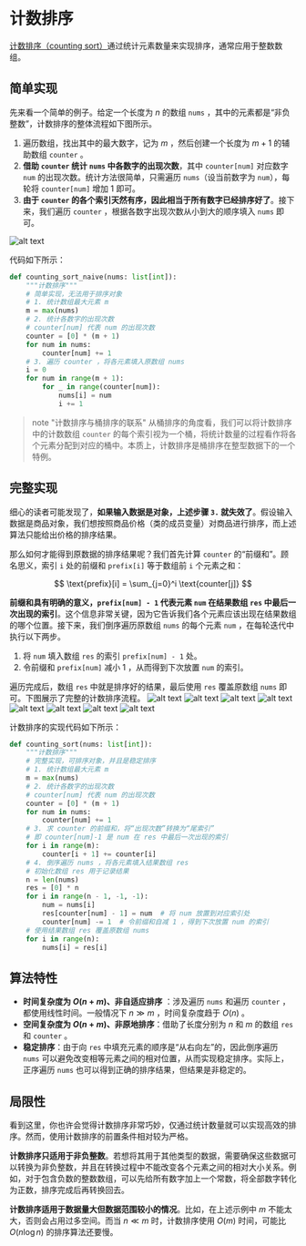 # 计数排序

<u>计数排序（counting sort）</u>通过统计元素数量来实现排序，通常应用于整数数组。

## 简单实现

先来看一个简单的例子。给定一个长度为 $n$ 的数组 `nums` ，其中的元素都是“非负整数”，计数排序的整体流程如下图所示。

1. 遍历数组，找出其中的最大数字，记为 $m$ ，然后创建一个长度为 $m + 1$ 的辅助数组 `counter` 。
2. **借助 `counter` 统计 `nums` 中各数字的出现次数**，其中 `counter[num]` 对应数字 `num` 的出现次数。统计方法很简单，只需遍历 `nums`（设当前数字为 `num`），每轮将 `counter[num]` 增加 $1$ 即可。
3. **由于 `counter` 的各个索引天然有序，因此相当于所有数字已经排序好了**。接下来，我们遍历 `counter` ，根据各数字出现次数从小到大的顺序填入 `nums` 即可。

![alt text](../../../public/images/image-280.png)

代码如下所示：

```python
def counting_sort_naive(nums: list[int]):
    """计数排序"""
    # 简单实现，无法用于排序对象
    # 1. 统计数组最大元素 m
    m = max(nums)
    # 2. 统计各数字的出现次数
    # counter[num] 代表 num 的出现次数
    counter = [0] * (m + 1)
    for num in nums:
        counter[num] += 1
    # 3. 遍历 counter ，将各元素填入原数组 nums
    i = 0
    for num in range(m + 1):
        for _ in range(counter[num]):
            nums[i] = num
            i += 1
```

> note "计数排序与桶排序的联系"
> 从桶排序的角度看，我们可以将计数排序中的计数数组 `counter` 的每个索引视为一个桶，将统计数量的过程看作将各个元素分配到对应的桶中。本质上，计数排序是桶排序在整型数据下的一个特例。

## 完整实现

细心的读者可能发现了，**如果输入数据是对象，上述步骤 `3.` 就失效了**。假设输入数据是商品对象，我们想按照商品价格（类的成员变量）对商品进行排序，而上述算法只能给出价格的排序结果。

那么如何才能得到原数据的排序结果呢？我们首先计算 `counter` 的“前缀和”。顾名思义，索引 `i` 处的前缀和 `prefix[i]` 等于数组前 `i` 个元素之和：

$$
\text{prefix}[i] = \sum_{j=0}^i \text{counter[j]}
$$

**前缀和具有明确的意义，`prefix[num] - 1` 代表元素 `num` 在结果数组 `res` 中最后一次出现的索引**。这个信息非常关键，因为它告诉我们各个元素应该出现在结果数组的哪个位置。接下来，我们倒序遍历原数组 `nums` 的每个元素 `num` ，在每轮迭代中执行以下两步。

1. 将 `num` 填入数组 `res` 的索引 `prefix[num] - 1` 处。
2. 令前缀和 `prefix[num]` 减小 $1$ ，从而得到下次放置 `num` 的索引。

遍历完成后，数组 `res` 中就是排序好的结果，最后使用 `res` 覆盖原数组 `nums` 即可。下图展示了完整的计数排序流程。
![alt text](../../../public/images/image-281.png)
![alt text](../../../public/images/image-282.png)
![alt text](../../../public/images/image-283.png)
![alt text](../../../public/images/image-284.png)
![alt text](../../../public/images/image-285.png)
![alt text](../../../public/images/image-286.png)
![alt text](../../../public/images/image-287.png)
![alt text](../../../public/images/image-288.png)



计数排序的实现代码如下所示：

```python
def counting_sort(nums: list[int]):
    """计数排序"""
    # 完整实现，可排序对象，并且是稳定排序
    # 1. 统计数组最大元素 m
    m = max(nums)
    # 2. 统计各数字的出现次数
    # counter[num] 代表 num 的出现次数
    counter = [0] * (m + 1)
    for num in nums:
        counter[num] += 1
    # 3. 求 counter 的前缀和，将“出现次数”转换为“尾索引”
    # 即 counter[num]-1 是 num 在 res 中最后一次出现的索引
    for i in range(m):
        counter[i + 1] += counter[i]
    # 4. 倒序遍历 nums ，将各元素填入结果数组 res
    # 初始化数组 res 用于记录结果
    n = len(nums)
    res = [0] * n
    for i in range(n - 1, -1, -1):
        num = nums[i]
        res[counter[num] - 1] = num  # 将 num 放置到对应索引处
        counter[num] -= 1  # 令前缀和自减 1 ，得到下次放置 num 的索引
    # 使用结果数组 res 覆盖原数组 nums
    for i in range(n):
        nums[i] = res[i]
```

## 算法特性

- **时间复杂度为 $O(n + m)$、非自适应排序** ：涉及遍历 `nums` 和遍历 `counter` ，都使用线性时间。一般情况下 $n \gg m$ ，时间复杂度趋于 $O(n)$ 。
- **空间复杂度为 $O(n + m)$、非原地排序**：借助了长度分别为 $n$ 和 $m$ 的数组 `res` 和 `counter` 。
- **稳定排序**：由于向 `res` 中填充元素的顺序是“从右向左”的，因此倒序遍历 `nums` 可以避免改变相等元素之间的相对位置，从而实现稳定排序。实际上，正序遍历 `nums` 也可以得到正确的排序结果，但结果是非稳定的。

## 局限性

看到这里，你也许会觉得计数排序非常巧妙，仅通过统计数量就可以实现高效的排序。然而，使用计数排序的前置条件相对较为严格。

**计数排序只适用于非负整数**。若想将其用于其他类型的数据，需要确保这些数据可以转换为非负整数，并且在转换过程中不能改变各个元素之间的相对大小关系。例如，对于包含负数的整数数组，可以先给所有数字加上一个常数，将全部数字转化为正数，排序完成后再转换回去。

**计数排序适用于数据量大但数据范围较小的情况**。比如，在上述示例中 $m$ 不能太大，否则会占用过多空间。而当 $n \ll m$ 时，计数排序使用 $O(m)$ 时间，可能比 $O(n \log n)$ 的排序算法还要慢。